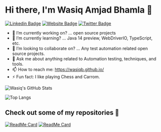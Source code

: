 # Hi there, I'm Wasiq Amjad Bhamla 👋

[![Linkedin Badge](https://img.shields.io/badge/-WasiqBhamla-blue?style=for-the-badge&logo=Linkedin&logoColor=white&link=https://www.linkedin.com/in/wasiqbhamla/)](https://www.linkedin.com/in/wasiqbhamla/)
[![Website Badge](https://img.shields.io/badge/-wasiqb.github.io-47CCCC?style=for-the-badge&logo=Google-Chrome&logoColor=white&link=https://wasiqb.github.io)](https://wasiqb.github.io)
[![Twitter Badge](https://img.shields.io/badge/-@_WasiqBhamla-1ca0f1?style=for-the-badge&labelColor=1ca0f1&logo=twitter&logoColor=white&link=https://twitter.com/WasiqBhamla)](https://twitter.com/WasiqBhamla)

- 🔭 I’m currently working on? ... open source projects
- 🌱 I’m currently learning? ... Java 14 preview, WebDriverIO, TypeScript, etc.
- 👯 I’m looking to collaborate on? ... Any test automation related open source projects.
- 💬 Ask me about anything related to Automation testing, techniques, and tools.
- 📫 How to reach me: <https://wasiqb.github.io/>
- ⚡ Fun fact: I like playing Chess and Carrom.

![Wasiq's GitHub Stats](https://wasiq-gh-stats.vercel.app/api?username=WasiqB&show_icons=true&hide_border=true&theme=vue "Wasiq's GitHub Stats")

![Top Langs](https://wasiq-gh-stats.vercel.app/api/top-langs/?username=WasiqB&hide=css,html&theme=vue&layout=compact)

## Check out some of my repositories 🎉

[![ReadMe Card](https://wasiq-gh-stats.vercel.app/api/pin/?username=WasiqB&repo=coteafs-appium&theme=vue)](https://github.com/WasiqB/coteafs-appium)
[![ReadMe Card](https://wasiq-gh-stats.vercel.app/api/pin/?username=WasiqB&repo=coteafs-selenium&theme=vue)](https://github.com/WasiqB/coteafs-selenium)
